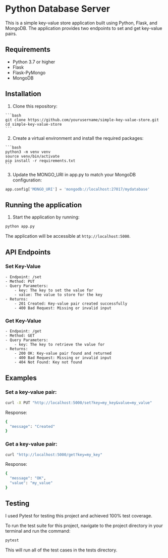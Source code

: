 # Python Database Server

This is a simple key-value store application built using Python, Flask, and MongoDB. The application provides two endpoints to set and get key-value pairs.

## Requirements

  - Python 3.7 or higher
  - Flask
  - Flask-PyMongo
  - MongoDB

## Installation

  1. Clone this repository:

    ```bash
    git clone https://github.com/yourusername/simple-key-value-store.git
    cd simple-key-value-store
    ```

  2. Create a virtual environment and install the required packages:

    ```bash
    python3 -m venv venv
    source venv/bin/activate
    pip install -r requirements.txt
    ```

  3. Update the MONGO_URI in app.py to match your MongoDB configuration:

  ```python
  app.config['MONGO_URI'] = 'mongodb://localhost:27017/mydatabase'
  ```

## Running the application

  1. Start the application by running:
  
  ```bash
  python app.py
  ```

  The application will be accessible at `http://localhost:5000`.

## API Endpoints

### Set Key-Value

    - Endpoint: /set
    - Method: PUT
    - Query Parameters:
        - key: The key to set the value for
        - value: The value to store for the key
    - Returns:
        - 201 Created: Key-value pair created successfully
        - 400 Bad Request: Missing or invalid input

### Get Key-Value

    - Endpoint: /get
    - Method: GET
    - Query Parameters:
        - key: The key to retrieve the value for
    - Returns:
        - 200 OK: Key-value pair found and returned
        - 400 Bad Request: Missing or invalid input
        - 404 Not Found: Key not found

## Examples

### Set a key-value pair:

  ```bash
  curl -X PUT "http://localhost:5000/set?key=my_key&value=my_value"
  ```

Response:
  ```bash
  {
    "message": "Created"
  }
  ```

### Get a key-value pair:

  ```bash
  curl "http://localhost:5000/get?key=my_key"
  ```

Response:
  ```bash
  {
    "message": "OK",
    "value": "my_value"
  }
  ```

## Testing
I used Pytest for testing this project and achieved 100% test coverage. 

To run the test suite for this project, navigate to the project directory in your terminal and run the command:

  ```bash
  pytest
  ```

This will run all of the test cases in the tests directory.